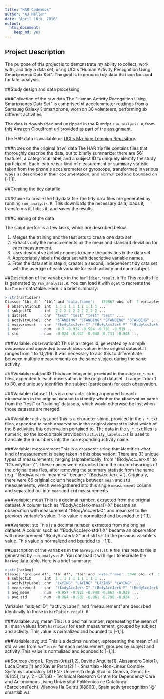 ```yaml
---
title: "HAR Codebook"
author: "AJ Heller"
date: "April 16th, 2016"
output:
  html_document:
    keep_md: yes
---
```


## Project Description
The purpose of this project is to demonstrate my ability to collect, work with, and tidy a data set, using UCI's "Human Activity Recognition Using Smartphones Data Set". The goal is to prepare tidy data that can be used for later analysis.



##Study design and data processing

###Collection of the raw data
The "Human Activity Recognition Using Smartphones Data Set" is comprised of accelerometer readings from a Samsung Galaxy S smartphone, worn on 30 volunteers, performing six different activities.

The data is downloaded and unzipped in the R script `run_analysis.R`, from [this Amazon Cloudfront url](https://d396qusza40orc.cloudfront.net/getdata%2Fprojectfiles%2FUCI%20HAR%20Dataset.zip) provided as part of the assignment.

The HAR data is available on [UCI's Machine Learning Repository](http://archive.ics.uci.edu/ml/datasets/Human+Activity+Recognition+Using+Smartphones).



###Notes on the original (raw) data 
The HAR zip file contains files that thoroughly describe the data, but to briefly summarize: there are 561 features, a categorical label, and a subject ID to uniquely identify the study participant. Each feature is a kind of measurement or summary statistic taken from the phone's accelerometer or gyroscope, transformed in various ways as described in their documentation, and normalized and bounded on [-1,1].




##Creating the tidy datafile

###Guide to create the tidy data file
The tidy data files are generated by running `run_analysis.R`. This downloads the necessary data, loads it, transforms it, tidies it, and saves the results.

###Cleaning of the data

The script performs a few tasks, which are described below.

1. Merges the training and the test sets to create one data set.
2. Extracts only the measurements on the mean and standard deviation for each measurement.
3. Uses descriptive activity names to name the activities in the data set.
4. Appropriately labels the data set with descriptive variable names.
5. From the data set in step 4, creates a second, independent tidy data set with the average of each variable for each activity and each subject.


##Description of the variables in the `harTidier.result.R` file
This results file is generated by `run_analysis.R`. You can load it with `dget` to recreate the `harTidier` data.table. Here is a brief summary:

```R
> str(harTidier)
Classes ‘tbl_df’, ‘tbl’ and 'data.frame':	339867 obs. of  7 variables:
 $ observationID: int  1 1 1 1 1 1 1 1 1 1 ...
 $ subjectID    : int  2 2 2 2 2 2 2 2 2 2 ...
 $ dataset      : chr  "test" "test" "test" "test" ...
 $ activityLabel: chr  "STANDING" "STANDING" "STANDING" "STANDING" ...
 $ measurement  : chr  "fBodyAccJerk-X" "fBodyAccJerk-Y" "fBodyAccJerk-Z" "fBodyAccMag" ...
 $ mean         : num  -0.9 -0.937 -0.924 -0.791 -0.919 ...
 $ std          : num  -0.924 -0.943 -0.948 -0.711 -0.948 ...
 ```

###Variable: observationID
This is a integer id, generated by a simple sequence and appended to each observation in the original dataset. It ranges from 1 to 10,299. It was necessary to add this to differentiate between multiple measurements on the same subject during the same activity.

###Variable: subjectID
This is an integer id, provided in the `subject_*.txt` files, appended to each observation in the original dataset. It ranges from 1 to 30, and uniquely identifies the subject (participant) for each observation.

###Variable: dataset
This is a character string appended to each observation in the original dataset to identify whether the observation came from the "test" or "training" datasets, which would otherwise be lost when those datasets are merged.

###Variable: activityLabel
This is a character string, provided in the `y_*.txt` files, appended to each observation in the original dataset to label which of the 6 activities this observation pertained to. The data in the `y_*.txt` files is numeric, so the lookup table provided in `activity_labels.txt` is used to translate the 6 numbers into the corresponding activity name.

###Variable: measurement
This is a character string that identifies what kind of measurement is being taken in this observation. There are 33 unique types of measurements, ranging (alphabetically) from "fBodyAccJerk-X" to "tGravityAcc-Z". These names were extracted from the column headings of the original data files, after removing the summary statistic from the name (e.g. "fBodyAccJerk-mean()-X" became "fBodyAccJerk-X"). Originally, there were 66 original column headings between `mean` and `std` measurements, which were gathered into this single `measurement` column and separated out into `mean` and `std` measurements.

###Variable: mean
This is a decimal number, extracted from the original dataset. A column such as "fBodyAccJerk-mean()-X" became an observation with measurement "fBodyAccJerk-X" and mean set to the previous variable's value. This value is normalized and bounded to [-1,1].

###Variable: std
This is a decimal number, extracted from the original dataset. A column such as "fBodyAccJerk-std()-X" became an observation with measurement "fBodyAccJerk-X" and std set to the previous variable's value. This value is normalized and bounded to [-1,1].




##Description of the variables in the `harAvg.result.R` file
This results file is generated by `run_analysis.R`. You can load it with `dget` to recreate the `harAvg` data.table. Here is a brief summary:

```R
> str(harAvg)
Classes ‘grouped_df’, ‘tbl_df’, ‘tbl’ and 'data.frame':	5940 obs. of  5 variables:
 $ subjectID    : int  1 1 1 1 1 1 1 1 1 1 ...
 $ activityLabel: chr  "LAYING" "LAYING" "LAYING" "LAYING" ...
 $ measurement  : chr  "fBodyAccJerk-X" "fBodyAccJerk-Y" "fBodyAccJerk-Z" "fBodyAccMag" ...
 $ avg_mean     : num  -0.957 -0.922 -0.948 -0.862 -0.939 ...
 $ avg_std      : num  -0.964 -0.932 -0.961 -0.798 -0.924 ...
```
Variables "subjectID", "activityLabel", and "measurement" are described identically to those in `harTidier.result.R`

###Variable: avg_mean
This is a decimal number, representing the mean of all mean values from `harTidier` for each measurement, grouped by subject and activity. This value is normalized and bounded to [-1,1].

###Variable: avg_std
This is a decimal number, representing the mean of all std values from `harTidier` for each measurement, grouped by subject and activity. This value is normalized and bounded to [-1,1].




##Sources
Jorge L. Reyes-Ortiz(1,2), Davide Anguita(1), Alessandro Ghio(1), Luca Oneto(1) and Xavier Parra(2)
1 - Smartlab - Non-Linear Complex Systems Laboratory
DITEN - Università degli Studi di Genova, Genoa (I-16145), Italy. 
2 - CETpD - Technical Research Centre for Dependency Care and Autonomous Living
Universitat Politècnica de Catalunya (BarcelonaTech). Vilanova i la Geltrú (08800), Spain
activityrecognition '@' smartlab.ws


